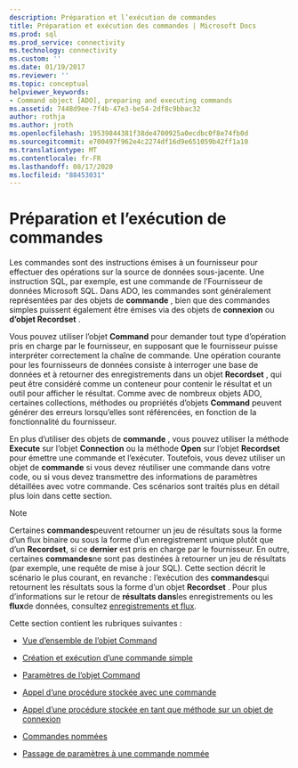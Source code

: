 ```yaml
---
description: Préparation et l’exécution de commandes
title: Préparation et exécution des commandes | Microsoft Docs
ms.prod: sql
ms.prod_service: connectivity
ms.technology: connectivity
ms.custom: ''
ms.date: 01/19/2017
ms.reviewer: ''
ms.topic: conceptual
helpviewer_keywords:
- Command object [ADO], preparing and executing commands
ms.assetid: 7448d9ee-7f4b-47e3-be54-2df8c9bbac32
author: rothja
ms.author: jroth
ms.openlocfilehash: 19539844381f38de4700925a0ecdbc0f8e74fb0d
ms.sourcegitcommit: e700497f962e4c2274df16d9e651059b42ff1a10
ms.translationtype: MT
ms.contentlocale: fr-FR
ms.lasthandoff: 08/17/2020
ms.locfileid: "88453031"
---
```

# <a name="preparing-and-executing-commands"></a>Préparation et l’exécution de commandes
Les commandes sont des instructions émises à un fournisseur pour effectuer des opérations sur la source de données sous-jacente. Une instruction SQL, par exemple, est une commande de l’Fournisseur de données Microsoft SQL. Dans ADO, les commandes sont généralement représentées par des objets de **commande** , bien que des commandes simples puissent également être émises via des objets de **connexion** ou **d’objet Recordset** .  
  
 Vous pouvez utiliser l’objet **Command** pour demander tout type d’opération pris en charge par le fournisseur, en supposant que le fournisseur puisse interpréter correctement la chaîne de commande. Une opération courante pour les fournisseurs de données consiste à interroger une base de données et à retourner des enregistrements dans un objet **Recordset** , qui peut être considéré comme un conteneur pour contenir le résultat et un outil pour afficher le résultat. Comme avec de nombreux objets ADO, certaines collections, méthodes ou propriétés d’objets **Command** peuvent générer des erreurs lorsqu’elles sont référencées, en fonction de la fonctionnalité du fournisseur.  
  
 En plus d’utiliser des objets de **commande** , vous pouvez utiliser la méthode **Execute** sur l’objet **Connection** ou la méthode **Open** sur l’objet **Recordset** pour émettre une commande et l’exécuter. Toutefois, vous devez utiliser un objet de **commande** si vous devez réutiliser une commande dans votre code, ou si vous devez transmettre des informations de paramètres détaillées avec votre commande. Ces scénarios sont traités plus en détail plus loin dans cette section.  
  
> [!NOTE]
>  Certaines **commandes**peuvent retourner un jeu de résultats sous la forme d’un flux binaire ou sous la forme d’un enregistrement unique plutôt que d’un **Recordset**, si ce **dernier** est pris en charge par le fournisseur. En outre, certaines **commandes**ne sont pas destinées à retourner un jeu de résultats (par exemple, une requête de mise à jour SQL). Cette section décrit le scénario le plus courant, en revanche : l’exécution des **commandes**qui retournent les résultats sous la forme d’un objet **Recordset** . Pour plus d’informations sur le retour de **résultats dans**les enregistrements ou les **flux**de données, consultez [enregistrements et flux](../../../ado/guide/data/records-and-streams.md).  
  
 Cette section contient les rubriques suivantes :  
  
-   [Vue d’ensemble de l’objet Command](../../../ado/guide/data/command-object-overview.md)  
  
-   [Création et exécution d’une commande simple](../../../ado/guide/data/creating-and-executing-a-simple-command.md)  
  
-   [Paramètres de l’objet Command](../../../ado/guide/data/command-object-parameters.md)  
  
-   [Appel d’une procédure stockée avec une commande](../../../ado/guide/data/calling-a-stored-procedure-with-a-command.md)  
  
-   [Appel d’une procédure stockée en tant que méthode sur un objet de connexion](../../../ado/guide/data/calling-a-stored-procedure-as-a-method-on-a-connection-object.md)  
  
-   [Commandes nommées](../../../ado/guide/data/named-commands.md)  
  
-   [Passage de paramètres à une commande nommée](../../../ado/guide/data/passing-parameters-to-a-named-command.md)
